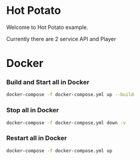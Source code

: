 # Hot Potato

Welcome to Hot Potato example.

Currently there are 2 service API and Player


# Docker

### Build and Start all in Docker
```sh
docker-compose -f docker-compose.yml up --build
```
### Stop all in Docker
```sh
docker-compose -f docker-compose.yml down -v
```
### Restart all in Docker
```sh
docker-compose -f docker-compose.yml up
```

